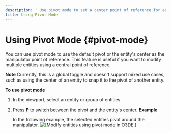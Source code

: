 ```yaml
---
description: ' Use pivot mode to set a center point of reference for entities in Open 3D Engine. '
title: Using Pivot Mode
---
```

# Using Pivot Mode {#pivot-mode}

You can use pivot mode to use the default pivot or the entity's center as the manipulator point of reference\. This feature is useful if you want to modify multiple entities using a central point of reference\.

**Note**
Currently, this is a global toggle and doesn't support mixed use cases, such as using the center of an entity to snap it to the pivot of another entity\.

**To use pivot mode**

1. In the viewport, select an entity or group of entities\.

1. Press **P** to switch between the pivot and the entity's center\.
**Example**

   In the following example, the selected entities pivot around the manipulator\.
![\[Modify entities using pivot mode in O3DE.\]](/images/user-guide/viewportinteractionmodel/viewport-selection-model-16.gif)